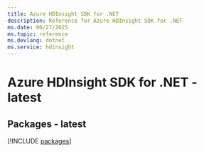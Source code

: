 ```yaml
---
title: Azure HDInsight SDK for .NET
description: Reference for Azure HDInsight SDK for .NET
ms.date: 06/27/2025
ms.topic: reference
ms.devlang: dotnet
ms.service: hdinsight
---
```

# Azure HDInsight SDK for .NET - latest
## Packages - latest
[!INCLUDE [packages](hdinsight-index.md)]